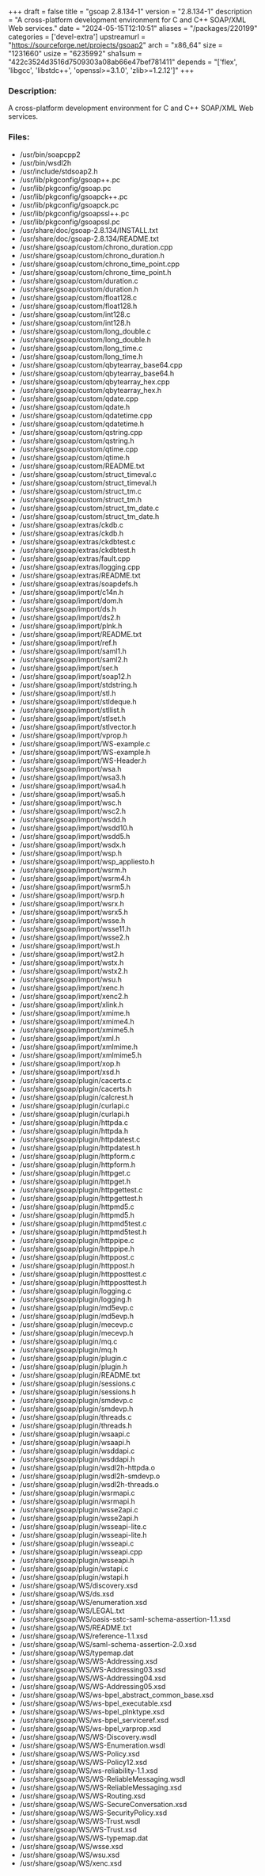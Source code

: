 +++
draft = false
title = "gsoap 2.8.134-1"
version = "2.8.134-1"
description = "A cross-platform development environment for C and C++ SOAP/XML Web services."
date = "2024-05-15T12:10:51"
aliases = "/packages/220199"
categories = ['devel-extra']
upstreamurl = "https://sourceforge.net/projects/gsoap2"
arch = "x86_64"
size = "1231660"
usize = "6235992"
sha1sum = "422c3524d3516d7509303a08ab66e47bef781411"
depends = "['flex', 'libgcc', 'libstdc++', 'openssl>=3.1.0', 'zlib>=1.2.12']"
+++
### Description: 
A cross-platform development environment for C and C++ SOAP/XML Web services.

### Files: 
* /usr/bin/soapcpp2
* /usr/bin/wsdl2h
* /usr/include/stdsoap2.h
* /usr/lib/pkgconfig/gsoap++.pc
* /usr/lib/pkgconfig/gsoap.pc
* /usr/lib/pkgconfig/gsoapck++.pc
* /usr/lib/pkgconfig/gsoapck.pc
* /usr/lib/pkgconfig/gsoapssl++.pc
* /usr/lib/pkgconfig/gsoapssl.pc
* /usr/share/doc/gsoap-2.8.134/INSTALL.txt
* /usr/share/doc/gsoap-2.8.134/README.txt
* /usr/share/gsoap/custom/chrono_duration.cpp
* /usr/share/gsoap/custom/chrono_duration.h
* /usr/share/gsoap/custom/chrono_time_point.cpp
* /usr/share/gsoap/custom/chrono_time_point.h
* /usr/share/gsoap/custom/duration.c
* /usr/share/gsoap/custom/duration.h
* /usr/share/gsoap/custom/float128.c
* /usr/share/gsoap/custom/float128.h
* /usr/share/gsoap/custom/int128.c
* /usr/share/gsoap/custom/int128.h
* /usr/share/gsoap/custom/long_double.c
* /usr/share/gsoap/custom/long_double.h
* /usr/share/gsoap/custom/long_time.c
* /usr/share/gsoap/custom/long_time.h
* /usr/share/gsoap/custom/qbytearray_base64.cpp
* /usr/share/gsoap/custom/qbytearray_base64.h
* /usr/share/gsoap/custom/qbytearray_hex.cpp
* /usr/share/gsoap/custom/qbytearray_hex.h
* /usr/share/gsoap/custom/qdate.cpp
* /usr/share/gsoap/custom/qdate.h
* /usr/share/gsoap/custom/qdatetime.cpp
* /usr/share/gsoap/custom/qdatetime.h
* /usr/share/gsoap/custom/qstring.cpp
* /usr/share/gsoap/custom/qstring.h
* /usr/share/gsoap/custom/qtime.cpp
* /usr/share/gsoap/custom/qtime.h
* /usr/share/gsoap/custom/README.txt
* /usr/share/gsoap/custom/struct_timeval.c
* /usr/share/gsoap/custom/struct_timeval.h
* /usr/share/gsoap/custom/struct_tm.c
* /usr/share/gsoap/custom/struct_tm.h
* /usr/share/gsoap/custom/struct_tm_date.c
* /usr/share/gsoap/custom/struct_tm_date.h
* /usr/share/gsoap/extras/ckdb.c
* /usr/share/gsoap/extras/ckdb.h
* /usr/share/gsoap/extras/ckdbtest.c
* /usr/share/gsoap/extras/ckdbtest.h
* /usr/share/gsoap/extras/fault.cpp
* /usr/share/gsoap/extras/logging.cpp
* /usr/share/gsoap/extras/README.txt
* /usr/share/gsoap/extras/soapdefs.h
* /usr/share/gsoap/import/c14n.h
* /usr/share/gsoap/import/dom.h
* /usr/share/gsoap/import/ds.h
* /usr/share/gsoap/import/ds2.h
* /usr/share/gsoap/import/plnk.h
* /usr/share/gsoap/import/README.txt
* /usr/share/gsoap/import/ref.h
* /usr/share/gsoap/import/saml1.h
* /usr/share/gsoap/import/saml2.h
* /usr/share/gsoap/import/ser.h
* /usr/share/gsoap/import/soap12.h
* /usr/share/gsoap/import/stdstring.h
* /usr/share/gsoap/import/stl.h
* /usr/share/gsoap/import/stldeque.h
* /usr/share/gsoap/import/stllist.h
* /usr/share/gsoap/import/stlset.h
* /usr/share/gsoap/import/stlvector.h
* /usr/share/gsoap/import/vprop.h
* /usr/share/gsoap/import/WS-example.c
* /usr/share/gsoap/import/WS-example.h
* /usr/share/gsoap/import/WS-Header.h
* /usr/share/gsoap/import/wsa.h
* /usr/share/gsoap/import/wsa3.h
* /usr/share/gsoap/import/wsa4.h
* /usr/share/gsoap/import/wsa5.h
* /usr/share/gsoap/import/wsc.h
* /usr/share/gsoap/import/wsc2.h
* /usr/share/gsoap/import/wsdd.h
* /usr/share/gsoap/import/wsdd10.h
* /usr/share/gsoap/import/wsdd5.h
* /usr/share/gsoap/import/wsdx.h
* /usr/share/gsoap/import/wsp.h
* /usr/share/gsoap/import/wsp_appliesto.h
* /usr/share/gsoap/import/wsrm.h
* /usr/share/gsoap/import/wsrm4.h
* /usr/share/gsoap/import/wsrm5.h
* /usr/share/gsoap/import/wsrp.h
* /usr/share/gsoap/import/wsrx.h
* /usr/share/gsoap/import/wsrx5.h
* /usr/share/gsoap/import/wsse.h
* /usr/share/gsoap/import/wsse11.h
* /usr/share/gsoap/import/wsse2.h
* /usr/share/gsoap/import/wst.h
* /usr/share/gsoap/import/wst2.h
* /usr/share/gsoap/import/wstx.h
* /usr/share/gsoap/import/wstx2.h
* /usr/share/gsoap/import/wsu.h
* /usr/share/gsoap/import/xenc.h
* /usr/share/gsoap/import/xenc2.h
* /usr/share/gsoap/import/xlink.h
* /usr/share/gsoap/import/xmime.h
* /usr/share/gsoap/import/xmime4.h
* /usr/share/gsoap/import/xmime5.h
* /usr/share/gsoap/import/xml.h
* /usr/share/gsoap/import/xmlmime.h
* /usr/share/gsoap/import/xmlmime5.h
* /usr/share/gsoap/import/xop.h
* /usr/share/gsoap/import/xsd.h
* /usr/share/gsoap/plugin/cacerts.c
* /usr/share/gsoap/plugin/cacerts.h
* /usr/share/gsoap/plugin/calcrest.h
* /usr/share/gsoap/plugin/curlapi.c
* /usr/share/gsoap/plugin/curlapi.h
* /usr/share/gsoap/plugin/httpda.c
* /usr/share/gsoap/plugin/httpda.h
* /usr/share/gsoap/plugin/httpdatest.c
* /usr/share/gsoap/plugin/httpdatest.h
* /usr/share/gsoap/plugin/httpform.c
* /usr/share/gsoap/plugin/httpform.h
* /usr/share/gsoap/plugin/httpget.c
* /usr/share/gsoap/plugin/httpget.h
* /usr/share/gsoap/plugin/httpgettest.c
* /usr/share/gsoap/plugin/httpgettest.h
* /usr/share/gsoap/plugin/httpmd5.c
* /usr/share/gsoap/plugin/httpmd5.h
* /usr/share/gsoap/plugin/httpmd5test.c
* /usr/share/gsoap/plugin/httpmd5test.h
* /usr/share/gsoap/plugin/httppipe.c
* /usr/share/gsoap/plugin/httppipe.h
* /usr/share/gsoap/plugin/httppost.c
* /usr/share/gsoap/plugin/httppost.h
* /usr/share/gsoap/plugin/httpposttest.c
* /usr/share/gsoap/plugin/httpposttest.h
* /usr/share/gsoap/plugin/logging.c
* /usr/share/gsoap/plugin/logging.h
* /usr/share/gsoap/plugin/md5evp.c
* /usr/share/gsoap/plugin/md5evp.h
* /usr/share/gsoap/plugin/mecevp.c
* /usr/share/gsoap/plugin/mecevp.h
* /usr/share/gsoap/plugin/mq.c
* /usr/share/gsoap/plugin/mq.h
* /usr/share/gsoap/plugin/plugin.c
* /usr/share/gsoap/plugin/plugin.h
* /usr/share/gsoap/plugin/README.txt
* /usr/share/gsoap/plugin/sessions.c
* /usr/share/gsoap/plugin/sessions.h
* /usr/share/gsoap/plugin/smdevp.c
* /usr/share/gsoap/plugin/smdevp.h
* /usr/share/gsoap/plugin/threads.c
* /usr/share/gsoap/plugin/threads.h
* /usr/share/gsoap/plugin/wsaapi.c
* /usr/share/gsoap/plugin/wsaapi.h
* /usr/share/gsoap/plugin/wsddapi.c
* /usr/share/gsoap/plugin/wsddapi.h
* /usr/share/gsoap/plugin/wsdl2h-httpda.o
* /usr/share/gsoap/plugin/wsdl2h-smdevp.o
* /usr/share/gsoap/plugin/wsdl2h-threads.o
* /usr/share/gsoap/plugin/wsrmapi.c
* /usr/share/gsoap/plugin/wsrmapi.h
* /usr/share/gsoap/plugin/wsse2api.c
* /usr/share/gsoap/plugin/wsse2api.h
* /usr/share/gsoap/plugin/wsseapi-lite.c
* /usr/share/gsoap/plugin/wsseapi-lite.h
* /usr/share/gsoap/plugin/wsseapi.c
* /usr/share/gsoap/plugin/wsseapi.cpp
* /usr/share/gsoap/plugin/wsseapi.h
* /usr/share/gsoap/plugin/wstapi.c
* /usr/share/gsoap/plugin/wstapi.h
* /usr/share/gsoap/WS/discovery.xsd
* /usr/share/gsoap/WS/ds.xsd
* /usr/share/gsoap/WS/enumeration.xsd
* /usr/share/gsoap/WS/LEGAL.txt
* /usr/share/gsoap/WS/oasis-sstc-saml-schema-assertion-1.1.xsd
* /usr/share/gsoap/WS/README.txt
* /usr/share/gsoap/WS/reference-1.1.xsd
* /usr/share/gsoap/WS/saml-schema-assertion-2.0.xsd
* /usr/share/gsoap/WS/typemap.dat
* /usr/share/gsoap/WS/WS-Addressing.xsd
* /usr/share/gsoap/WS/WS-Addressing03.xsd
* /usr/share/gsoap/WS/WS-Addressing04.xsd
* /usr/share/gsoap/WS/WS-Addressing05.xsd
* /usr/share/gsoap/WS/ws-bpel_abstract_common_base.xsd
* /usr/share/gsoap/WS/ws-bpel_executable.xsd
* /usr/share/gsoap/WS/ws-bpel_plnktype.xsd
* /usr/share/gsoap/WS/ws-bpel_serviceref.xsd
* /usr/share/gsoap/WS/ws-bpel_varprop.xsd
* /usr/share/gsoap/WS/WS-Discovery.wsdl
* /usr/share/gsoap/WS/WS-Enumeration.wsdl
* /usr/share/gsoap/WS/WS-Policy.xsd
* /usr/share/gsoap/WS/WS-Policy12.xsd
* /usr/share/gsoap/WS/ws-reliability-1.1.xsd
* /usr/share/gsoap/WS/WS-ReliableMessaging.wsdl
* /usr/share/gsoap/WS/WS-ReliableMessaging.xsd
* /usr/share/gsoap/WS/WS-Routing.xsd
* /usr/share/gsoap/WS/WS-SecureConversation.xsd
* /usr/share/gsoap/WS/WS-SecurityPolicy.xsd
* /usr/share/gsoap/WS/WS-Trust.wsdl
* /usr/share/gsoap/WS/WS-Trust.xsd
* /usr/share/gsoap/WS/WS-typemap.dat
* /usr/share/gsoap/WS/wsse.xsd
* /usr/share/gsoap/WS/wsu.xsd
* /usr/share/gsoap/WS/xenc.xsd

